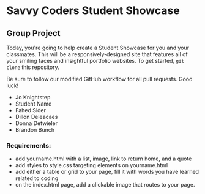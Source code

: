 # Savvy Coders Student Showcase
## Group Project

Today, you're going to help create a Student Showcase for you and your classmates. This will be a responsively-designed site that features all of your smiling faces and insightful portfolio websites. To get started, `git clone` this repository.

Be sure to follow our modified GitHub workflow for all pull requests. Good luck!

* Jo Knightstep
* Student Name
* Fahed Sider
* Dillon Deleacaes
* Donna Detwieler
* Brandon Bunch

### Requirements:
* add yourname.html with a list, image, link to return home, and a quote
* add styles to style.css targeting elements on yourname.html
* add either a table or grid to your page, fill it with words you have learned related to coding
* on the index.html page, add a clickable image that routes to your page.

